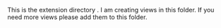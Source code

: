This is the extension directory . I am creating views in this folder. 
If you need more views please add them to this folder. 
